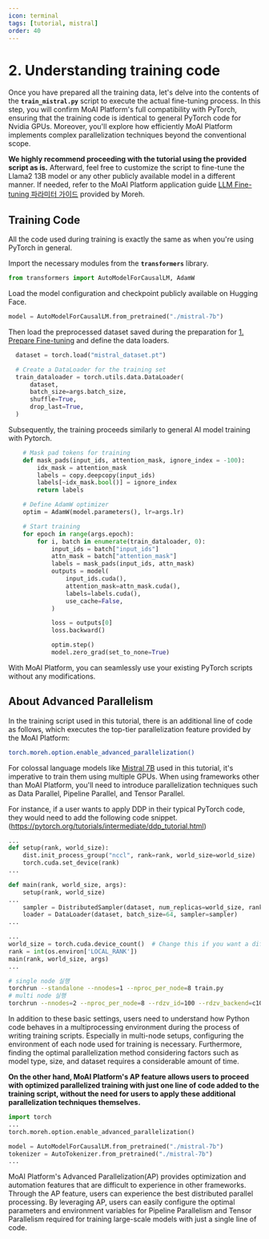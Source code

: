 ```yaml
---
icon: terminal
tags: [tutorial, mistral]
order: 40
---
```

# 2. Understanding training code

Once you have prepared all the training data, let's delve into the contents of the **`train_mistral.py`** script to execute the actual fine-tuning process. In this step, you will confirm MoAI Platform's full compatibility with PyTorch, ensuring that the training code is identical to general PyTorch code for Nvidia GPUs. Moreover, you'll explore how efficiently MoAI Platform implements complex parallelization techniques beyond the conventional scope.

**We highly recommend proceeding with the tutorial using the provided script as is.** Afterward, feel free to customize the script to fine-tune the Llama2 13B model or any other publicly available model in a different manner. If needed, refer to the MoAI Platform application guide [LLM Fine-tuning 파라미터 가이드](/Supported_Documents/LLM_param_guide.md) provided by Moreh.


## Training Code

All the code used during training is exactly the same as when you're using PyTorch in general.

Import the necessary modules from the **`transformers`** library.

```python
from transformers import AutoModelForCausalLM, AdamW
```

Load the model configuration and checkpoint publicly available on Hugging Face. 

```python
model = AutoModelForCausalLM.from_pretrained("./mistral-7b")
```

Then load the preprocessed dataset saved during the preparation for [1. Prepare Fine-tuning](1_Prepare%20Fine-tuning.md)  and define the data loaders. 

```python
  dataset = torch.load("mistral_dataset.pt")

  # Create a DataLoader for the training set
  train_dataloader = torch.utils.data.DataLoader(
      dataset,
      batch_size=args.batch_size,
      shuffle=True,
      drop_last=True,
  )
```

Subsequently, the training proceeds similarly to general AI model training with Pytorch.

```python
    # Mask pad tokens for training
    def mask_pads(input_ids, attention_mask, ignore_index = -100):
        idx_mask = attention_mask
        labels = copy.deepcopy(input_ids)
        labels[~idx_mask.bool()] = ignore_index
        return labels

    # Define AdamW optimizer
    optim = AdamW(model.parameters(), lr=args.lr)

    # Start training
    for epoch in range(args.epoch):
        for i, batch in enumerate(train_dataloader, 0):
            input_ids = batch["input_ids"]
            attn_mask = batch["attention_mask"]
            labels = mask_pads(input_ids, attn_mask)
            outputs = model(
                input_ids.cuda(),
                attention_mask=attn_mask.cuda(),
                labels=labels.cuda(),
                use_cache=False,
            )

            loss = outputs[0]
            loss.backward()

            optim.step()
            model.zero_grad(set_to_none=True)
```

With MoAI Platform, you can seamlessly use your existing PyTorch scripts without any modifications.

## About Advanced Parallelism

In the training script used in this tutorial, there is an additional line of code as follows, which executes the top-tier parallelization feature provided by the MoAI Platform:

```bash
torch.moreh.option.enable_advanced_parallelization()
```

For colossal language models like [Mistral 7B](https://mistral.ai/news/announcing-mistral-7b/) used in this tutorial, it's imperative to train them using multiple GPUs. When using frameworks other than MoAI Platform, you'll need to introduce parallelization techniques such as Data Parallel, Pipeline Parallel, and Tensor Parallel.

For instance, if a user wants to apply DDP in their typical PyTorch code, they would need to add the following code snippet. (https://pytorch.org/tutorials/intermediate/ddp_tutorial.html)


```python
...
def setup(rank, world_size):
    dist.init_process_group("nccl", rank=rank, world_size=world_size)
    torch.cuda.set_device(rank)
...

def main(rank, world_size, args):
	setup(rank, world_size)
...
	sampler = DistributedSampler(dataset, num_replicas=world_size, rank=rank)
	loader = DataLoader(dataset, batch_size=64, sampler=sampler)
...

...
world_size = torch.cuda.device_count()  # Change this if you want a different number of GPUs
rank = int(os.environ['LOCAL_RANK'])
main(rank, world_size, args)
...
```

```bash
# single node 실행
torchrun --standalone --nnodes=1 --nproc_per_node=8 train.py
# multi node 실행
torchrun --nnodes=2 --nproc_per_node=8 --rdzv_id=100 --rdzv_backend=c10d --rdzv_endpoint=$MASTER_ADDR:29400 train.py
```

In addition to these basic settings, users need to understand how Python code behaves in a multiprocessing environment during the process of writing training scripts. Especially in multi-node setups, configuring the environment of each node used for training is necessary. Furthermore, finding the optimal parallelization method considering factors such as model type, size, and dataset requires a considerable amount of time.

**On the other hand, MoAI Platform's AP feature allows users to proceed with optimized parallelized training with just one line of code added to the training script, without the need for users to apply these additional parallelization techniques themselves.**

```python
import torch
...
torch.moreh.option.enable_advanced_parallelization()

model = AutoModelForCausalLM.from_pretrained("./mistral-7b")
tokenizer = AutoTokenizer.from_pretrained("./mistral-7b") 
...
```

MoAI Platform's Advanced Parallelization(AP) provides optimization and automation features that are difficult to experience in other frameworks. Through the AP feature, users can experience the best distributed parallel processing. By leveraging AP, users can easily configure the optimal parameters and environment variables for Pipeline Parallelism and Tensor Parallelism required for training large-scale models with just a single line of code.